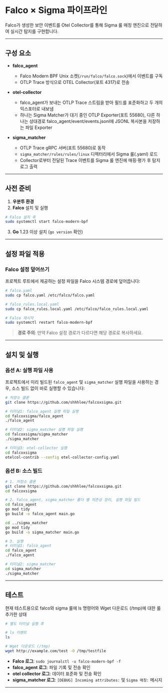 # Falco × Sigma 파이프라인

Falco가 생성한 보안 이벤트를 Otel Collector를 통해 Sigma 룰 매칭 엔진으로 전달하여 실시간 탐지를 구현합니다.

---

## 구성 요소

* **falco\_agent**

  * Falco Modern BPF Unix 소켓(`/run/falco/falco.sock`)에서 이벤트를 구독
  * OTLP Trace 방식으로 OTEL Collector(포트 4317)로 전송
 
* **otel-collector**

  * falco_agent가 보내는 OTLP Trace 스트림을 받아 필드를 표준화하고 두 개의 익스포터로 내보냄
  * 하나는 Sigma Matcher가 대기 중인 OTLP Exporter(포트 55680), 다른 하나는 상대경로 falco_agent/event/events.jsonl에 JSONL 복사본을 저장하는 파일 Exporter

* **sigma\_matcher**

  * OTLP Trace gRPC 서버(포트 55680)로 동작
  * `sigma_matcher/rules/rules/linux` 디렉터리에서 Sigma 룰(.yaml) 로드
  * Collector로부터 전달된 Trace 이벤트를 Sigma 룰 엔진에 매핑·평가 후 탐지 로그 출력

---

## 사전 준비

1. **우분투 환경**
2. **Falco** 설치 및 실행
```bash
# Falco 설치 후
sudo systemctl start falco-modern-bpf
```
3. **Go** 1.23 이상 설치 (`go version` 확인)

---

## 설정 파일 적용

### Falco 설정 덮어쓰기

프로젝트 루트에서 제공하는 설정 파일을 Falco 시스템 경로에 덮어씁니다:

```bash
# falco.yaml
sudo cp falco.yaml /etc/falco/falco.yaml

# falco_rules.local.yaml
sudo cp falco_rules.local.yaml /etc/falco/falco_rules.local.yaml

# Falco 재시작
sudo systemctl restart falco-modern-bpf
```

> **경로 주의**: 만약 Falco 설정 경로가 다르다면 해당 경로로 복사하세요.

---

## 설치 및 실행

### 옵션 A: 실행 파일 사용

프로젝트에서 미리 빌드된 `falco_agent` 및 `sigma_matcher` 실행 파일을 사용하는 경우, 소스 빌드 없이 바로 실행할 수 있습니다:

```bash
# 저장소 클론
git clone https://github.com/shhhlee/falcoxsigma.git

# 터미널1: falco_agent 실행 파일 실행
cd falcoxsigma/falco_agent
./falco_agent

# 터미널2: sigma_matcher 실행 파일 실행
cd falcoxsigma/sigma_matcher
./sigma_matcher

# 터미널3: otel-collector 실행
cd falcoxsigma
otelcol-contrib --config otel-collector-config.yaml
```

### 옵션 B: 소스 빌드

```bash
# 1. 저장소 클론
git clone https://github.com/shhhlee/falcoxsigma.git
cd falcoxsigma

# 2. falco_agent, sigma_matcher 폴더 별 의존성 정리, 실행 파일 빌드
cd falco_agent
go mod tidy
go build -o falco_agent main.go

cd ../sigma_matcher
go mod tidy
go build -o sigma_matcher main.go

# 3. 실행
# 터미널1: falco_agent
cd falco_agent
./falco_agent

# 터미널2: sigma_matcher
cd sigma_matcher
./sigma_matcher
```
---

## 테스트
현재 테스트용으로 falco와 sigma 룰에 ls 명령어와 Wget 다운로드 (/tmp)에 대한 룰 추가한 상태

```bash
# 별도 터미널 실행 후

# ls 이벤트
ls

# Wget 다운로드 (/tmp)
wget http://example.com/test -O /tmp/testfile
```

* **Falco 로그**: `sudo journalctl -u falco-modern-bpf -f`
* **falco_agent 로그**: 파일 기록 및 전송 확인
* **otel collector 로그**: 데이터 표준화 및 전송 확인
* **sigma_matcher 로그**: `[DEBUG] Incoming attributes:` 및 `Sigma 매칭:` 메시지

---


